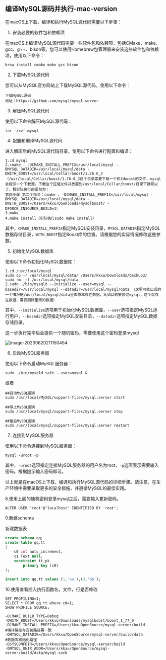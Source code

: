 ## 编译MySQL源码并执行-mac-version



在macOS上下载、编译和执行MySQL源代码需要以下步骤：

1. 安装必要的软件包和依赖项

在macOS上编译MySQL源代码需要一些软件包和依赖项，包括CMake、make、gcc、g++、bison等。您可以使用Homebrew包管理器来安装这些软件包和依赖项，使用以下命令：

```
brew install cmake make gcc bison
```

2. 下载MySQL源代码

您可以从MySQL官方网站上下载MySQL源代码，使用以下命令：

```
下载MySQL源码
地址：https://github.com/mysql/mysql-server
```

3. 解压MySQL源代码

使用以下命令解压MySQL源代码：

```
tar -zxvf mysql
```

4. 配置和编译MySQL源代码

进入解压后的MySQL源代码目录，使用以下命令进行配置和编译：

```
1.cd mysql
2.cmake . -DCMAKE_INSTALL_PREFIX=/usr/local/mysql -DMYSQL_DATADIR=/usr/local/mysql/data -DWITH_BOOST=/usr/local/Cellar/boost/1.76.0_3  （/usr/local/Cellar/boost/1.76.0_3这个目录需要下载一个称为boost的文件，mysql会提供一个下载源，下载这个压缩文件并放置到/usr/local/Cellar/boost/目录下就可以了，我实际执行的语句为：
第四步骤 第二个指令：cmake . -DCMAKE_INSTALL_PREFIX=/usr/local/mysql -DMYSQL_DATADIR=/usr/local/mysql/data -DWITH_BOOST=/Users/kkxu/Downloads/mysqlboost/ -DFORCE_INSOURCE_BUILD=1）
3.make
4.make install（实际执行sudo make install）
```

其中，`CMAKE_INSTALL_PREFIX`指定MySQL安装目录，`MYSQL_DATADIR`指定MySQL数据存储目录，`WITH_BOOST`指定Boost库的位置。请根据您的实际情况修改这些参数。

5. 初始化MySQL数据库

使用以下命令初始化MySQL数据库：

```
1.cd /usr/local/mysql
sudo cp -r /usr/local/mysql/data/ /Users/kkxu/Downloads/backup3/
sudo rm -rf /usr/local/mysql/data
2.sudo ./bin/mysqld --initialize --user=mysql --basedir=/usr/local/mysql --datadir=/usr/local/mysql/data （这里可能出现的一个情况是/usr/local/mysql/data里面原本存在数据，比如以前安装过mysql，这个就存在数据，需要删除里面的数据）

```

其中，`--initialize`选项用于初始化MySQL数据库，`--user`选项指定MySQL运行用户，`--basedir`选项指定MySQL安装目录，`--datadir`选项指定MySQL数据存储目录。

这一步执行完毕后会提供一个随机密码，需要使用这个密码登录mysql

![image-20230620211150454](http://8.130.25.175:8080/img/image-20230620211150454.png)

6. 启动MySQL服务器

使用以下命令启动MySQL服务器：

```
sudo ./bin/mysqld_safe --user=mysql &
```

或者

```
##启动MySQL服务
sudo /usr/local/MySQL/support-files/mysql.server start

##停止MySQL服务
sudo /usr/local/mysql/support-files/mysql.server stop

##重启MySQL服务
sudo /usr/local/mysql/support-files/mysql.server restart
```



7. 连接到MySQL服务器

使用以下命令连接到MySQL服务器：

```
mysql -uroot -p
```

其中，`-uroot`选项指定连接MySQL服务器的用户名为root，`-p`选项表示需要输入密码。根据提示输入密码即可。

以上就是在macOS上下载、编译和执行MySQL源代码的详细步骤。请注意，在生产环境中需要采取更多的安全措施，并遵循MySQL的最佳实践。



8.使用上面的随机密码登录mysql之后，需要输入更新密码。

```
ALTER USER 'root'@'localhost' IDENTIFIED BY 'root';
```



9.新建schema

新建数据表

```sql
create schema qq;
create table qq.tt
(
    c0 int auto_increment,
    c1 Text null,
    constraint tt_pk
        primary key (c0)
);

insert into qq.tt values (1,'aa'),(2,'bb');
```



10.使用查看插入执行函数名，文件，行是否修改

```
SET PROFILING=1;
SELECT * FROM qq.tt where c0=1;
SHOW PROFILE SOURCE;
```









```
-DCMAKE_BUILD_TYPE=Debug
-DWITH_BOOST=/Users/kkxu/Downloads/mysqlboost/boost_1_77_0
-DCMAKE_INSTALL_PREFIX=/Users/kkxuOpenSource/mysql-server/build 
#编译路径与安装路径需一致
-DMYSQL_DATADIR=/Users/kkxu/OpenSource/mysql-server/build/data 
#数据库初始化路径
-DSYSCONFDIR=/Users/kkxu/OpenSource/mysql-server/build
-DMYSQL_UNIX_ADDR=/Users/kkxu/OpenSource/mysql-server/build/data/mysql.sock

```

